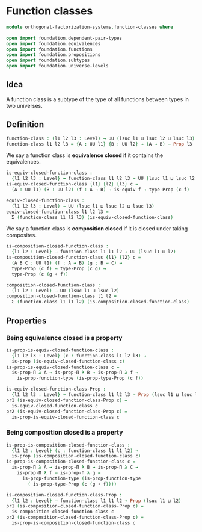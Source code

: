 # Function classes

```agda
module orthogonal-factorization-systems.function-classes where

open import foundation.dependent-pair-types
open import foundation.equivalences
open import foundation.functions
open import foundation.propositions
open import foundation.subtypes
open import foundation.universe-levels
```

## Idea

A function class is a subtype of the type of all functions between types in
two universes.

## Definition

```agda
function-class : (l1 l2 l3 : Level) → UU (lsuc l1 ⊔ lsuc l2 ⊔ lsuc l3)
function-class l1 l2 l3 = {A : UU l1} {B : UU l2} → (A → B) → Prop l3
```

We say a function class is **equivalence closed** if it contains the
equivalences.

```agda
is-equiv-closed-function-class :
  {l1 l2 l3 : Level} → function-class l1 l2 l3 → UU (lsuc l1 ⊔ lsuc l2 ⊔ l3)
is-equiv-closed-function-class {l1} {l2} {l3} c =
  (A : UU l1) (B : UU l2) (f : A → B) → is-equiv f → type-Prop (c f)

equiv-closed-function-class :
  (l1 l2 l3 : Level) → UU (lsuc l1 ⊔ lsuc l2 ⊔ lsuc l3)
equiv-closed-function-class l1 l2 l3 =
  Σ (function-class l1 l2 l3) (is-equiv-closed-function-class)
```

We say a function class is **composition closed** if it is closed under taking
composites.

```agda
is-composition-closed-function-class :
  {l1 l2 : Level} → function-class l1 l1 l2 → UU (lsuc l1 ⊔ l2)
is-composition-closed-function-class {l1} {l2} c =
  (A B C : UU l1) (f : A → B) (g : B → C) →
  type-Prop (c f) → type-Prop (c g) →
  type-Prop (c (g ∘ f))

composition-closed-function-class :
  (l1 l2 : Level) → UU (lsuc l1 ⊔ lsuc l2)
composition-closed-function-class l1 l2 =
  Σ (function-class l1 l1 l2) (is-composition-closed-function-class)
```

## Properties

### Being equivalence closed is a property

```agda
is-prop-is-equiv-closed-function-class :
  {l1 l2 l3 : Level} (c : function-class l1 l2 l3) →
  is-prop (is-equiv-closed-function-class c)
is-prop-is-equiv-closed-function-class c =
  is-prop-Π λ A → is-prop-Π λ B → is-prop-Π λ f →
    is-prop-function-type (is-prop-type-Prop (c f))

is-equiv-closed-function-class-Prop :
  {l1 l2 l3 : Level} → function-class l1 l2 l3 → Prop (lsuc l1 ⊔ lsuc l2 ⊔ l3)
pr1 (is-equiv-closed-function-class-Prop c) =
  is-equiv-closed-function-class c
pr2 (is-equiv-closed-function-class-Prop c) =
  is-prop-is-equiv-closed-function-class c
```

### Being composition closed is a property

```agda
is-prop-is-composition-closed-function-class :
  {l1 l2 : Level} (c : function-class l1 l1 l2) →
  is-prop (is-composition-closed-function-class c)
is-prop-is-composition-closed-function-class c =
  is-prop-Π λ A → is-prop-Π λ B → is-prop-Π λ C →
    is-prop-Π λ f → is-prop-Π λ g →
      is-prop-function-type (is-prop-function-type
        ( is-prop-type-Prop (c (g ∘ f))))

is-composition-closed-function-class-Prop :
  {l1 l2 : Level} → function-class l1 l1 l2 → Prop (lsuc l1 ⊔ l2)
pr1 (is-composition-closed-function-class-Prop c) =
  is-composition-closed-function-class c
pr2 (is-composition-closed-function-class-Prop c) =
  is-prop-is-composition-closed-function-class c
```

